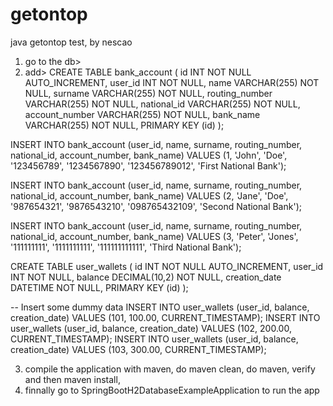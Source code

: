 # getontop
java getontop test, by nescao

1. go to the db>
2. add>
   CREATE TABLE bank_account (
   id INT NOT NULL AUTO_INCREMENT,
   user_id INT NOT NULL,
   name VARCHAR(255) NOT NULL,
   surname VARCHAR(255) NOT NULL,
   routing_number VARCHAR(255) NOT NULL,
   national_id VARCHAR(255) NOT NULL,
   account_number VARCHAR(255) NOT NULL,
   bank_name VARCHAR(255) NOT NULL,
   PRIMARY KEY (id)
   );

INSERT INTO bank_account (user_id, name, surname, routing_number, national_id, account_number, bank_name)
VALUES (1, 'John', 'Doe', '123456789', '1234567890', '123456789012', 'First National Bank');

INSERT INTO bank_account (user_id, name, surname, routing_number, national_id, account_number, bank_name)
VALUES (2, 'Jane', 'Doe', '987654321', '9876543210', '098765432109', 'Second National Bank');

INSERT INTO bank_account (user_id, name, surname, routing_number, national_id, account_number, bank_name)
VALUES (3, 'Peter', 'Jones', '111111111', '1111111111', '111111111111', 'Third National Bank');

CREATE TABLE user_wallets (
id INT NOT NULL AUTO_INCREMENT,
user_id INT NOT NULL,
balance DECIMAL(10,2) NOT NULL,
creation_date DATETIME NOT NULL,
PRIMARY KEY (id)
);

-- Insert some dummy data
INSERT INTO user_wallets (user_id, balance, creation_date) VALUES (101, 100.00, CURRENT_TIMESTAMP);
INSERT INTO user_wallets (user_id, balance, creation_date) VALUES (102, 200.00, CURRENT_TIMESTAMP);
INSERT INTO user_wallets (user_id, balance, creation_date) VALUES (103, 300.00, CURRENT_TIMESTAMP);


3. compile the application with maven, do maven clean, do maven, verify and then maven install,
4. finnally go to SpringBootH2DatabaseExampleApplication to run the app